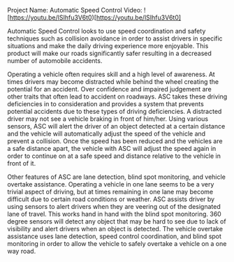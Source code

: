Project Name: Automatic Speed Control
Video: ![https://youtu.be/lSIhfu3V6t0)[https://youtu.be/lSIhfu3V6t0]

Automatic Speed Control looks to use speed coordination and safety techniques such as collision avoidance in order to assist drivers in specific situations and make the daily driving experience more enjoyable. This product will make our roads significantly safer resulting in a decreased number of automobile accidents. 

Operating a vehicle often requires skill and a high level of awareness. At times drivers may become distracted while behind the wheel creating the potential for an accident. Over confidence and impaired judgement are other traits that often lead to accident on roadways. ASC takes these driving deficiencies in to consideration and provides a system that prevents potential accidents due to these types of driving deficiencies. A distracted driver may not see a vehicle braking in front of him/her. Using various sensors, ASC will alert the driver of an object detected at a certain distance and the vehicle will automatically adjust the speed of the vehicle and prevent a collision. Once the speed has been reduced and the vehicles are a safe distance apart, the vehicle with ASC will adjust the speed again in order to continue on at a safe speed and distance relative to the vehicle in front of it. 

Other features of ASC are lane detection, blind spot monitoring, and vehicle overtake assistance. Operating a vehicle in one lane seems to be a very trivial aspect of driving, but at times remaining in one lane may become difficult due to certain road conditions or weather. ASC assists driver by using sensors to alert drivers when they are veering out of the designated lane of travel. This works hand in hand with the blind spot monitoring. 360 degree sensors will detect any object that may be hard to see due to lack of visibility and alert drivers when an object is detected. The vehicle overtake assistance uses lane detection, speed control coordination, and blind spot monitoring in order to allow the vehicle to safely overtake a vehicle on a one way road. 

